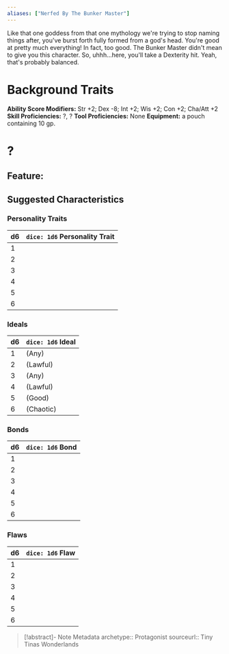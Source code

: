 ```yaml
---
aliases: ["Nerfed By The Bunker Master"]
---
```

Like that one goddess from that one mythology we're trying to stop naming things after, you've burst forth fully formed from a god's head. You're good at pretty much everything! In fact, too good. The Bunker Master didn't mean to give you this character. So, uhhh…here, you'll take a Dexterity hit. Yeah, that's probably balanced.

# Background Traits
__Ability Score Modifiers:__ Str +2; Dex -8; Int +2; Wis +2; Con +2; Cha/Att +2
__Skill Proficiencies:__ ?, ?
__Tool Proficiencies:__ None
__Equipment:__ a pouch containing 10 gp.

# ?

## Feature:

## Suggested Characteristics

### Personality Traits

| d6 | `dice: 1d6` Personality Trait |
| --- | --- |
| 1 |  |
| 2 | |
| 3 |  |
| 4 |  |
| 5 |  |
| 6 |  |

### Ideals


| d6 | `dice: 1d6` Ideal |
| --- | --- |
| 1 | (Any) |
| 2 |  (Lawful) |
| 3 |  (Any) |
| 4 |  (Lawful) |
| 5 |  (Good) |
| 6 |  (Chaotic) |

### Bonds

| d6 | `dice: 1d6` Bond |
| --- | --- |
| 1 |  |
| 2 |  |
| 3 | |
| 4 |  |
| 5 | |
| 6 |  |

### Flaws

| d6  | `dice: 1d6` Flaw |
| --- | ---------------- |
| 1   |                  |
| 2   |                  |
| 3   |                  |
| 4   |                  |
| 5   |                  |
| 6   |                  |

> [!abstract]- Note Metadata
> archetype:: Protagonist
> sourceurl:: Tiny Tinas Wonderlands
